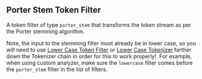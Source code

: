 ## Porter Stem Token Filter

A token filter of type `porter_stem` that transforms the token stream as per the Porter stemming algorithm.

Note, the input to the stemming filter must already be in lower case, so you will need to use [Lower Case Token Filter](analysis-lowercase-tokenfilter.html "Lowercase Token Filter") or [Lower Case Tokenizer](analysis-lowercase-tokenizer.html "Lowercase Tokenizer") farther down the Tokenizer chain in order for this to work properly!. For example, when using custom analyzer, make sure the `lowercase` filter comes before the `porter_stem` filter in the list of filters.
